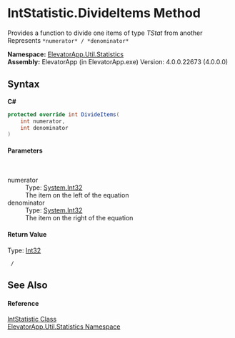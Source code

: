 # IntStatistic.DivideItems Method 
 

Provides a function to divide one items of type *TStat* from another 
Represents `*numerator* / *denominator*`


**Namespace:**&nbsp;<a href="N_ElevatorApp_Util_Statistics">ElevatorApp.Util.Statistics</a><br />**Assembly:**&nbsp;ElevatorApp (in ElevatorApp.exe) Version: 4.0.0.22673 (4.0.0.0)

## Syntax

**C#**<br />
``` C#
protected override int DivideItems(
	int numerator,
	int denominator
)
```


#### Parameters
&nbsp;<dl><dt>numerator</dt><dd>Type: <a href="http://msdn2.microsoft.com/en-us/library/td2s409d" target="_blank">System.Int32</a><br />The item on the left of the equation</dd><dt>denominator</dt><dd>Type: <a href="http://msdn2.microsoft.com/en-us/library/td2s409d" target="_blank">System.Int32</a><br />The item on the right of the equation</dd></dl>

#### Return Value
Type: <a href="http://msdn2.microsoft.com/en-us/library/td2s409d" target="_blank">Int32</a><br />
```
 / 
```


## See Also


#### Reference
<a href="T_ElevatorApp_Util_Statistics_IntStatistic">IntStatistic Class</a><br /><a href="N_ElevatorApp_Util_Statistics">ElevatorApp.Util.Statistics Namespace</a><br />